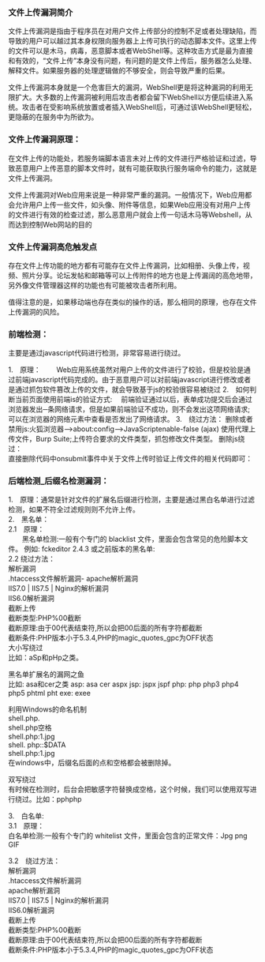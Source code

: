 ### 文件上传漏洞简介
文件上传漏洞是指由于程序员在对用户文件上传部分的控制不足或者处理缺陷，而导致的用户可以越过其本身权限向服务器上上传可执行的动态脚本文件。这里上传的文件可以是木马，病毒，恶意脚本或者WebShell等。这种攻击方式是最为直接和有效的，“文件上传”本身没有问题，有问题的是文件上传后，服务器怎么处理、解释文件。如果服务器的处理逻辑做的不够安全，则会导致严重的后果。

文件上传漏洞本身就是一个危害巨大的漏洞，WebShell更是将这种漏洞的利用无限扩大。大多数的上传漏洞被利用后攻击者都会留下WebShell以方便后续进入系统。攻击者在受影响系统放置或者插入WebShell后，可通过该WebShell更轻松，更隐蔽的在服务中为所欲为。

### 文件上传漏洞原理：
在文件上传的功能处，若服务端脚本语言未对上传的文件进行严格验证和过滤，导致恶意用户上传恶意的脚本文件时，就有可能获取执行服务端命令的能力，这就是文件上传漏洞。

文件上传漏洞对Web应用来说是一种非常严重的漏洞。一般情况下，Web应用都会允许用户上传一些文件，如头像、附件等信息，如果Web应用没有对用户上传的文件进行有效的检查过滤，那么恶意用户就会上传一句话木马等Webshell，从而达到控制Web网站的目的

### 文件上传漏洞高危触发点
存在文件上传功能的地方都有可能存在文件上传漏洞，比如相册、头像上传，视频、照片分享。论坛发帖和邮箱等可以上传附件的地方也是上传漏阔的高危地带，另外像文件管理器这样的功能也有可能被攻击者所利用。

值得注意的是，如果移动端也存在类似的操作的话，那么相同的原理，也存在文件上传漏洞的风险。

### 前端检测：
主要是通过javascript代码进行检测，非常容易进行绕过。

1. 原理：
  Web应用系统虽然对用户上传的文件进行了校验，但是校验是通过前端javascript代码完成的。由于恶意用户可以对前端javascript进行修改或者是通过抓包软件篡改上传的文件，就会导致基于js的校验很容易被绕过
2. 如何判断当前页面使用前端is的验证方式:
  前端验证通过以后，表单成功提交后会通过浏览器发出─条网络请求，但是如果前端验证不成功，则不会发出这项网络请求;可以在浏览器的网络元素中查看是否发出了网络请求。
3. 绕过方法：
删除或者禁用js:火狐浏览器-->about:config-->JavaScriptenable-false (ajax)
使用代理上传文件，Burp Suite;上传符合要求的文件类型，抓包修改文件类型。
删除js绕过：\
直接删除代码中onsubmit事件中关于文件上传时验证上传文件的相关代码即可：


### 后端检测_后缀名检测漏洞：
1. 原理：通常是针对文件的扩展名后缀进行检测，主要是通过黑白名单进行过滤检测，如果不符全过滤规则则不允许上传。\
2. 黑名单：\
2.1 原理：\
   黑名单检测:一般有个专门的 blacklist 文件，里面会包含常见的危险脚本文件。 例如: fckeditor 2.4.3 或之前版本的黑名单:\
2.2 绕过方法：\
解析漏洞\
.htaccess文件解析漏洞- apache解析漏洞\
IIS7.0 | IIS7.5 | Nginx的解析漏洞\
IIS6.0解析漏洞\
截断上传\
截断类型:PHP%00截断\
截断原理:由于00代表结束符,所以会把00后面的所有字符都截断\
截断条件:PHP版本小于5.3.4,PHP的magic_quotes_gpc为OFF状态\
大小写绕过\
 比如：aSp和pHp之类。

黑名单扩展名的漏网之鱼\
比如: asa和cer之类 asp: asa cer aspx jsp: jspx jspf php: php php3 php4 php5 phtml pht exe: exee 

利用Windows的命名机制\
shell.php. \
shell.php空格 \
shell.php:1.jpg \
shell. php::$DATA \
shell.php:1.jpg \
在windows中，后缀名后面的点和空格都会被删除掉。

双写绕过\
有时候在检测时，后台会把敏感字符替换成空格，这个时候，我们可以使用双写进行绕过。比如：pphphp 

3. 白名单:\
3.1 原理：\
白名单检测:一般有个专门的 whitelist 文件，里面会包含的正常文件：Jpg png GIF 

3.2 绕过方法：\
解析漏洞\
.htaccess文件解析漏洞\
apache解析漏洞\
IIS7.0 | IIS7.5 | Nginx的解析漏洞\
IIS6.0解析漏洞\
截断上传\
截断类型:PHP%00截断\
截断原理:由于00代表结束符,所以会把00后面的所有字符都截断\
截断条件:PHP版本小于5.3.4,PHP的magic_quotes_gpc为OFF状态
